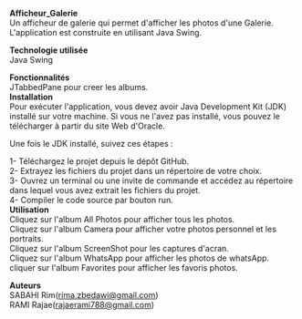 <b>Afficheur_Galerie</b><br>
Un afficheur de galerie  qui permet d'afficher les photos d'une Galerie. L'application est construite en utilisant Java Swing.

<b>Technologie utilisée</b><br>
Java Swing

<b>Fonctionnalités</b><br>
JTabbedPane pour creer les albums.<br>
<b>Installation</b><br>
Pour exécuter l'application, vous devez avoir Java Development Kit (JDK) installé sur votre machine. Si vous ne l'avez pas installé, vous pouvez le télécharger à partir du site Web d'Oracle.

Une fois le JDK installé, suivez ces étapes :

1- Téléchargez le projet depuis le dépôt GitHub.<br>
2- Extrayez les fichiers du projet dans un répertoire de votre choix.<br>
3- Ouvrez un terminal ou une invite de commande et accédez au répertoire dans lequel vous avez extrait les fichiers du projet.<br>
4- Compiler le code source par bouton run.<br>
<b>Utilisation</b><br>
Cliquez sur l'album All Photos pour afficher tous les photos.<br>
Cliquez sur l'album  Camera pour afficher votre photos personnel et les portraits.<br>
Cliquez sur l'album ScreenShot pour les captures d'acran.<br>
Cliquez sur l'album WhatsApp pour afficher les photos  de whatsApp.<br>
cliquer sur l'album Favorites pour afficher les favoris photos.<br>

<b>Auteurs</b><br>
SABAHI Rim(rima.zbedawi@gmail.com)<br>
RAMI Rajae(rajaerami788@gmail.com)
